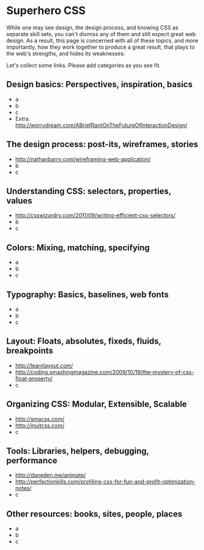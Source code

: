 # Superhero CSS

While one may see design, the design process, and knowing CSS as separate skill sets,
you can't dismiss any of them and still expect great web design.
As a result, this page is concerned with all of these topics, and more importantly,
how they work together to produce a great result, that plays to the web's strengths,
and hides its weaknesses.

Let's collect some links. Please add categories as you see fit.


## Design basics: Perspectives, inspiration, basics

* a
* b
* c
* Extra: http://worrydream.com/ABriefRantOnTheFutureOfInteractionDesign/


## The design process: post-its, wireframes, stories

* http://nathanbarry.com/wireframing-web-application/
* b
* c


## Understanding CSS: selectors, properties, values

* http://csswizardry.com/2011/09/writing-efficient-css-selectors/
* b
* c


## Colors: Mixing, matching, specifying

* a
* b
* c


## Typography: Basics, baselines, web fonts

* a
* b
* c


## Layout: Floats, absolutes, fixeds, fluids, breakpoints

* http://learnlayout.com/
* http://coding.smashingmagazine.com/2009/10/19/the-mystery-of-css-float-property/
* c


## Organizing CSS: Modular, Extensible, Scalable

* http://smacss.com/
* http://inuitcss.com/
* c


## Tools: Libraries, helpers, debugging, performance

* http://daneden.me/animate/
* http://perfectionkills.com/profiling-css-for-fun-and-profit-optimization-notes/
* c


## Other resources: books, sites, people, places

* a
* b
* c
